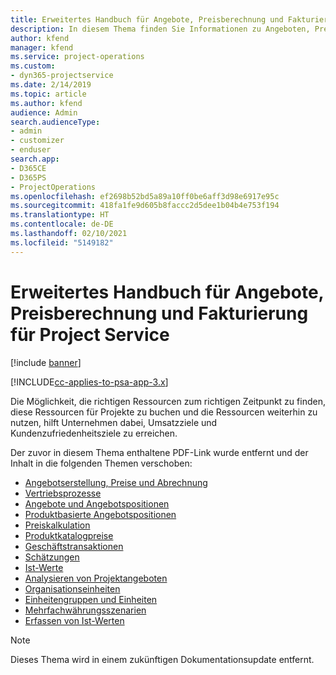```yaml
---
title: Erweitertes Handbuch für Angebote, Preisberechnung und Fakturierung
description: In diesem Thema finden Sie Informationen zu Angeboten, Preisen und Abrechnungen in Project Service Automation.
author: kfend
manager: kfend
ms.service: project-operations
ms.custom:
- dyn365-projectservice
ms.date: 2/14/2019
ms.topic: article
ms.author: kfend
audience: Admin
search.audienceType:
- admin
- customizer
- enduser
search.app:
- D365CE
- D365PS
- ProjectOperations
ms.openlocfilehash: ef2698b52bd5a89a10ff0be6aff3d98e6917e95c
ms.sourcegitcommit: 418fa1fe9d605b8faccc2d5dee1b04b4e753f194
ms.translationtype: HT
ms.contentlocale: de-DE
ms.lasthandoff: 02/10/2021
ms.locfileid: "5149182"
---
```

# <a name="advanced-quoting-pricing-and-billing-guide"></a>Erweitertes Handbuch für Angebote, Preisberechnung und Fakturierung für Project Service

[!include [banner](../../includes/psa-now-project-operations.md)]

[!INCLUDE[cc-applies-to-psa-app-3.x](../../includes/cc-applies-to-psa-app-3x.md)]

Die Möglichkeit, die richtigen Ressourcen zum richtigen Zeitpunkt zu finden, diese Ressourcen für Projekte zu buchen und die Ressourcen weiterhin zu nutzen, hilft Unternehmen dabei, Umsatzziele und Kundenzufriedenheitsziele zu erreichen. 

Der zuvor in diesem Thema enthaltene PDF-Link wurde entfernt und der Inhalt in die folgenden Themen verschoben:

- [Angebotserstellung, Preise und Abrechnung](../quote-bill-price.md)
- [Vertriebsprozesse](../basic-sales-process.md)
- [Angebote und Angebotspositionen](../basic-quote-lines.md)
- [Produktbasierte Angebotspositionen](../product-based-quote-lines.md)
- [Preiskalkulation](../basic-pricing.md)
- [Produktkatalogpreise](../product-catalog-pricing.md)
- [Geschäftstransaktionen](../basic-business-transactions.md)
- [Schätzungen](../estimates.md)
- [Ist-Werte](../actuals.md)
- [Analysieren von Projektangeboten](../basic-analyzing-quotes.md)
- [Organisationseinheiten](../advanced-organizational.md)
- [Einheitengruppen und Einheiten](../advanced-units.md)
- [Mehrfachwährungsszenarien](../advanced-currency.md)
- [Erfassen von Ist-Werten](../advanced-actuals.md)

> [!NOTE]
> Dieses Thema wird in einem zukünftigen Dokumentationsupdate entfernt. 
